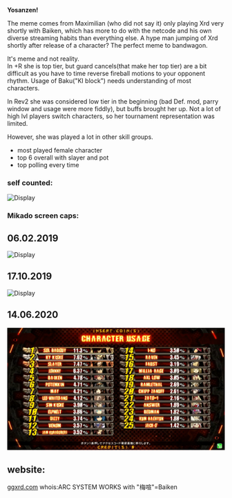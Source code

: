 **Yosanzen!**

The meme comes from Maximilian (who did not say it) only playing Xrd very shortly with Baiken, which has more to do with the netcode and his own diverse streaming habits than everything else. A hype man jumping of Xrd shortly after release of a character? The perfect meme to bandwagon.

It's meme and not reality.  
In +R she is top tier, but guard cancels(that make her top tier) are a bit difficult as you have to time reverse fireball motions to your opponent rhythm. Usage of Baku("KI block") needs understanding of most characters.

In Rev2 she was considered low tier in the beginning (bad Def. mod, parry window and usage were more fiddly), but buffs brought her up. Not a lot of high lvl players switch characters, so her tournament representation was limited.

However, she was played a lot in other skill groups.

* most played female character
* top 6 overall with slayer and pot
* top polling every time


### self counted: 

![Display](https://papstjl4u.github.io/BaikenMains/generate_h_graph_red_on_gray_True.png)

### Mikado screen caps:

## 06.02.2019

![Display](https://papstjl4u.github.io/BaikenMains/mik_stream/CharUsageJonisan06_02_2019stream.png)

## 17.10.2019

![Display](https://papstjl4u.github.io/BaikenMains/mik_stream/CharUsageJonisan17_10_2019stream.png)

## 14.06.2020

![Display](mik_stream/CharUsageJonisan14_06_2020stream.png)


## website: 
[ggxrd.com](http://www.ggxrd.com/pg2/usage_rate_view.php) whois:ARC SYSTEM WORKS with "梅喧"=Baiken